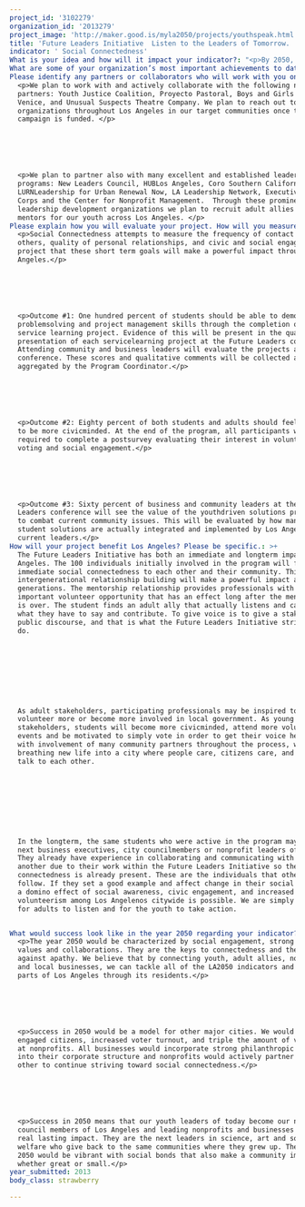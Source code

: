 ```yaml
---
project_id: '3102279'
organization_id: '2013279'
project_image: 'http://maker.good.is/myla2050/projects/youthspeak.html'
title: 'Future Leaders Initiative  Listen to the Leaders of Tomorrow. '
indicator: ' Social Connectedness'
What is your idea and how will it impact your indicator?: "<p>By 2050, the youth of today will be the generation that inherits Los Angeles. They will be the ones making decisions about the city's economy, transportation, housing, education, and everything that impacts Los Angelenos 37 years from now. One of them may even be the mayor in 2050. So why are we not listening to them?    </p>\n\n\n\n\n\n<p>Youth Speak Collective (YSC) will address this issue of social connectedness and apathy using our Future Leaders Initiative, a youthdriven leadership training campaign that pairs high school students throughout the City of Los Angeles with business and community professionals. Over the course of six months, each student will participate in an intensive training, mentoring and civic learning curriculum with their paired professional, in preparation to be one of Los Angeles's future 2050 leaders. Students will learn about civic engagement, social entrepreneurship, and creative leadership from their mentoring professionals, culminating in a servicelearning project where each youth/adult pair work together to solve a Los Angeles community issue.</p>\n\n\n\n\n\n<p>It is our belief that youth are simply not given enough credit. When given the opportunity, they have the drive and ability to surprise us with amazing ideas. Through genuine listening , strategic mentoring and engaged coaching, we can tap into the fresh outlook and wisdom of youth in our currently estranged communities. The guidance and mentorship of invested, caring adults can help transform Los Angeles into a socially connected, civically active community.</p>\n\n\n\n\n\n<p>The following outline briefly summarizes the actions steps of the Future Leaders Initiative.</p>\n\n\n\n\n\n<p>*\tPair 50 high school students and 50 professionals from the five core areas in Los Angeles: South Los Angeles, East Los Angeles, Central Los Angeles, West Los Angeles, and San Fernando Valley</p>\n\n\n<p>*\tProfessionals will mentor, train, and coach youth for six months using a “Community Impact” curriculum</p>\n\n\n<p>*\tProfessionals will meet with the youth for at least eight hours a month</p>\n\n\n<p>*\tStudents will be tasked with selecting a real world problem in their community to solve through a service learning project</p>\n\n\n<p>*\tAfter completion of curriculum, students will be required to select a nonprofit partner that is working to address the community problem they have selected to resolve in order to leverage outreach and implementation of their service learning project</p>\n\n\n<p>*\tService learning projects will involve local elected offices, small businesses, and community groups to maximize social connectedness and impact </p>\n\n\n<p>*\tProgram will culminate in a Future Leaders conference where all participating students and professionals gather to present their projects and solutions to Los Angeles stakeholders, such as city officials, business executives, and nonprofit leaders. </p>"
What are some of your organization’s most important achievements to date?: "<p>YSC's greatest achievement is actually following through on our youthdriven philosophy. We listen carefully to what the youth want and need and work with them to implement their ideas. This youth/adult collaboration has created effective programs that youth gravitate toward and has brought about the following achievements in just seven short years.</p>\n\n\n\n\n\n<p>*\tProject Kawazoe  A droughttolerant, Japaneseinspired pocket park in Pacoima, designed and built by students in the community. </p>\n\n\n<p>*\tClub Futbolito  A free club soccer program for atrisk youth, serving over 1000 players </p>\n\n\n<p>*\tPacoima Neighborhood Partnership — A founding member of a community led forum of over 50 community members, nonprofits, forprofits, elected offices, law enforcement, educators and students who meet monthly to discuss community issues and come up with viable solutions</p>\n\n\n<p>*\tCreation of ten murals and developing more in the Northeast San Fernando Valley</p>\n\n\n<p>*\tProject Youth Green  a fouracre community garden and activity space in the heart of Pacoima</p>\n\n\n<p>*\tYouth Speak Media Solutions  A social enterprise that provides youth with jobs in the digital arts and film industry</p>\n\n\n<p>*\tCreation of over twenty marketing films for local businesses and Los Angeles based nonprofits</p>\n\n\n<p>*\tCreative Tech Center  An arts center and open computer lab in the Northeast San Fernando Valley</p>"
Please identify any partners or collaborators who will work with you on this project.: >-
  <p>We plan to work with and actively collaborate with the following nonprofit
  partners: Youth Justice Coalition, Proyecto Pastoral, Boys and Girls Club of
  Venice, and Unusual Suspects Theatre Company. We plan to reach out to other
  organizations throughout Los Angeles in our target communities once the
  campaign is funded. </p>






  <p>We plan to partner also with many excellent and established leadership
  programs: New Leaders Council, HUBLos Angeles, Coro Southern California,
  LURNLeadership for Urban Renewal Now, LA Leadership Network, Executive Service
  Corps and the Center for Nonprofit Management.  Through these prominent
  leadership development organizations we plan to recruit adult allies and
  mentors for our youth across Los Angeles. </p>
Please explain how you will evaluate your project. How will you measure success?: >-
  <p>Social Connectedness attempts to measure the frequency of contact with
  others, quality of personal relationships, and civic and social engagement. We
  project that these short term goals will make a powerful impact throughout Los
  Angeles.</p>






  <p>Outcome #1: One hundred percent of students should be able to demonstrate
  problemsolving and project management skills through the completion of a
  service learning project. Evidence of this will be present in the quality and
  presentation of each servicelearning project at the Future Leaders conference.
  Attending community and business leaders will evaluate the projects at the
  conference. These scores and qualitative comments will be collected and
  aggregated by the Program Coordinator.</p>






  <p>Outcome #2: Eighty percent of both students and adults should feel a desire
  to be more civicminded. At the end of the program, all participants will be
  required to complete a postsurvey evaluating their interest in volunteerism,
  voting and social engagement.</p>






  <p>Outcome #3: Sixty percent of business and community leaders at the Future
  Leaders conference will see the value of the youthdriven solutions presented
  to combat current community issues. This will be evaluated by how many of the
  student solutions are actually integrated and implemented by Los Angeles'
  current leaders.</p>
How will your project benefit Los Angeles? Please be specific.: >+
  The Future Leaders Initiative has both an immediate and longterm impact in Los
  Angeles. The 100 individuals initially involved in the program will feel an
  immediate social connectedness to each other and their community. This
  intergenerational relationship building will make a powerful impact across
  generations. The mentorship relationship provides professionals with an
  important volunteer opportunity that has an effect long after the mentorship
  is over. The student finds an adult ally that actually listens and cares about
  what they have to say and contribute. To give voice is to give a stake in the
  public discourse, and that is what the Future Leaders Initiative strives to
  do.









  As adult stakeholders, participating professionals may be inspired to
  volunteer more or become more involved in local government. As young
  stakeholders, students will become more civicminded, attend more volunteer
  events and be motivated to simply vote in order to get their voice heard. And
  with involvement of many community partners throughout the process, we are
  breathing new life into a city where people care, citizens care, and neighbors
  talk to each other.









  In the longterm, the same students who were active in the program may be the
  next business executives, city councilmembers or nonprofit leaders of 2050.
  They already have experience in collaborating and communicating with one
  another due to their work within the Future Leaders Initiative so the social
  connectedness is already present. These are the individuals that others
  follow. If they set a good example and affect change in their social spheres,
  a domino effect of social awareness, civic engagement, and increased
  volunteerism among Los Angelenos citywide is possible. We are simply asking
  for adults to listen and for the youth to take action.


What would success look like in the year 2050 regarding your indicator?: >-
  <p>The year 2050 would be characterized by social engagement, strong community
  values and collaborations. They are the keys to connectedness and the weapons
  against apathy. We believe that by connecting youth, adult allies, nonprofits,
  and local businesses, we can tackle all of the LA2050 indicators and link
  parts of Los Angeles through its residents.</p>






  <p>Success in 2050 would be a model for other major cities. We would see more
  engaged citizens, increased voter turnout, and triple the amount of volunteers
  at nonprofits. All businesses would incorporate strong philanthropic values
  into their corporate structure and nonprofits would actively partner with each
  other to continue striving toward social connectedness.</p>






  <p>Success in 2050 means that our youth leaders of today become our next city
  council members of Los Angeles and leading nonprofits and businesses that make
  real lasting impact. They are the next leaders in science, art and social
  welfare who give back to the same communities where they grew up. The year
  2050 would be vibrant with social bonds that also make a community impact,
  whether great or small.</p>
year_submitted: 2013
body_class: strawberry

---
```


